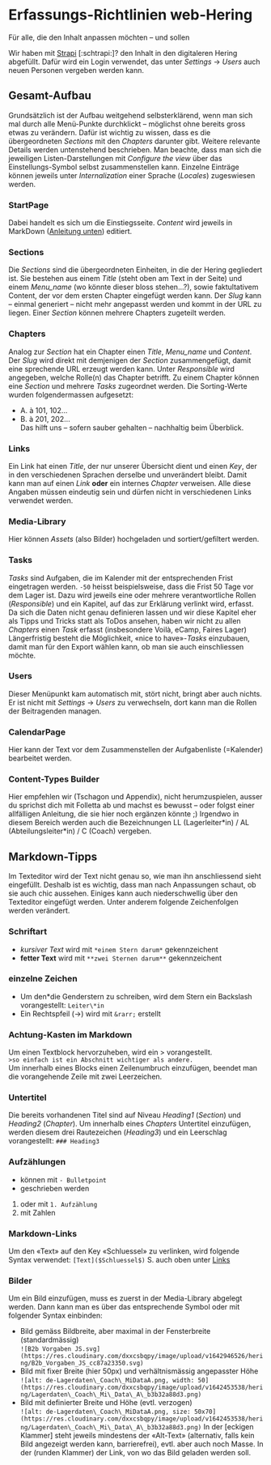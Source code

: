 # Erfassungs-Richtlinien web-Hering
Für alle, die den Inhalt anpassen möchten – und sollen

Wir haben mit [Strapi](https://hering-api.herokuapp.com/admin/) \[:schtrapi:\]? den Inhalt in den digitaleren Hering abgefüllt. Dafür wird ein Login verwendet, das unter *Settings* &rarr; *Users* auch neuen Personen vergeben werden kann.

## Gesamt-Aufbau
Grundsätzlich ist der Aufbau weitgehend selbsterklärend, wenn man sich mal durch alle Menü-Punkte durchklickt – möglichst ohne bereits gross etwas zu verändern. Dafür ist wichtig zu wissen, dass es die übergeordneten *Sections* mit den *Chapters* darunter gibt. Weitere relevante Details werden untenstehend beschrieben. Man beachte, dass man sich die jeweiligen Listen-Darstellungen mit *Configure the view* über das Einstellungs-Symbol selbst zusammenstellen kann. Einzelne Einträge können jeweils unter *Internalization* einer Sprache (*Locales*) zugeswiesen werden.

### StartPage
Dabei handelt es sich um die Einstiegsseite. *Content* wird jeweils in MarkDown ([Anleitung unten](#Markdown-Tipps)) editiert.

### Sections
Die *Sections* sind die übergeordneten Einheiten, in die der Hering gegliedert ist. Sie bestehen aus einem *Title* (steht oben am Text in der Seite) und einem *Menu_name* (wo könnte dieser bloss stehen...?), sowie faktultativem Content, der vor dem ersten Chapter eingefügt werden kann. Der *Slug* kann – einmal generiert – nicht mehr angepasst werden und kommt in der URL zu liegen. Einer *Section* können mehrere Chapters zugeteilt werden.

### Chapters
Analog zur *Section* hat ein Chapter einen *Title*, *Menu_name* und *Content*. Der *Slug* wird direkt mit demjenigen der *Section* zusammengefügt, damit eine sprechende URL erzeugt werden kann. Unter *Responsible* wird angegeben, welche Rolle(n) das Chapter betrifft. Zu einem Chapter können eine *Section* und mehrere *Tasks* zugeordnet werden.
Die Sorting-Werte wurden folgendermassen aufgesetzt:
- A. à 101, 102…
- B. à 201, 202…  
Das hilft uns – sofern sauber gehalten – nachhaltig beim Überblick.

### Links
Ein Link hat einen *Title*, der nur unserer Übersicht dient und einen *Key*, der in den verschiedenen Sprachen derselbe und unverändert bleibt. Damit kann man auf einen *Link* **oder** ein internes *Chapter* verweisen. Alle diese Angaben müssen eindeutig sein und dürfen nicht in verschiedenen Links verwendet werden.

### Media-Library
Hier können *Assets* (also Bilder) hochgeladen und sortiert/gefiltert werden.

### Tasks
*Tasks* sind Aufgaben, die im Kalender mit der entsprechenden Frist eingetragen werden. `-50` heisst beispielsweise, dass die Frist 50 Tage vor dem Lager ist. Dazu wird jeweils eine oder mehrere verantwortliche Rollen (*Responsible*) und ein Kapitel, auf das zur Erklärung verlinkt wird, erfasst.
Da sich die Daten nicht genau definieren lassen und wir diese Kapitel eher als Tipps und Tricks statt als ToDos ansehen, haben wir nicht zu allen *Chapters* einen *Task* erfasst (insbesondere Voilà, eCamp, Faires Lager) Längerfristig besteht die Möglichkeit, «nice to have»-*Tasks* einzubauen, damit man für den Export wählen kann, ob man sie auch einschliessen möchte.

### Users
Dieser Menüpunkt kam automatisch mit, stört nicht, bringt aber auch nichts. Er ist nicht mit *Settings* &rarr; *Users* zu verwechseln, dort kann man die Rollen der Beitragenden managen.

### CalendarPage
Hier kann der Text vor dem Zusammenstellen der Aufgabenliste (=Kalender) bearbeitet werden.

### Content-Types Builder
Hier empfehlen wir (Tschagon und Appendix), nicht herumzuspielen, ausser du sprichst dich mit Folletta ab und machst es bewusst – oder folgst einer allfälligen Anleitung, die sie hier noch ergänzen könnte ;)
Irgendwo in diesem Bereich werden auch die Bezeichnungen LL (Lagerleiter\*in) / AL (Abteilungsleiter\*in) / C (Coach) vergeben.

## Markdown-Tipps
Im Texteditor wird der Text nicht genau so, wie man ihn anschliessend sieht eingefüllt. Deshalb ist es wichtig, dass man nach Anpassungen schaut, ob sie auch chic aussehen. Einiges kann auch niederschwellig über den Texteditor eingefügt werden. Unter anderem folgende Zeichenfolgen werden verändert.

### Schriftart
- *kursiver Text* wird mit `*einem Stern darum*` gekennzeichent
- **fetter Text** wird mit `**zwei Sternen darum**` gekennzeichent

### einzelne Zeichen
- Um den\*die Genderstern zu schreiben, wird dem Stern ein Backslash vorangestellt: `Leiter\*in`
- Ein Rechtspfeil (&rarr;) wird mit `&rarr;` erstellt

### Achtung-Kasten im Markdown
Um einen Textblock hervorzuheben, wird ein \> vorangestellt.  
`>so einfach ist ein Abschnitt wichtiger als andere.`  
Um innerhalb eines Blocks einen Zeilenumbruch einzufügen, beendet man die vorangehende Zeile mit zwei Leerzeichen.

### Untertitel
Die bereits vorhandenen Titel sind auf Niveau *Heading1* (*Section*) und *Heading2* (*Chapter*). Um innerhalb eines *Chapters* Untertitel einzufügen, werden diesem drei Rautezeichen (*Heading3*) und ein Leerschlag vorangestellt:
`### Heading3`

### Aufzählungen
- können mit `- Bulletpoint`
- geschrieben werden
1. oder mit `1. Aufzählung`
2. mit Zahlen

### Markdown-Links
Um den «Text» auf den Key «Schluessel» zu verlinken, wird folgende Syntax verwendet:
`[Text]($Schluessel$)`
S. auch oben unter [Links](#Links)

### Bilder
Um ein Bild einzufügen, muss es zuerst in der Media-Library abgelegt werden. Dann kann man es über das entsprechende Symbol oder mit folgender Syntax einbinden:
- Bild gemäss Bildbreite, aber maximal in der Fensterbreite (standardmässig)  
`![B2b Vorgaben JS.svg](https://res.cloudinary.com/dxxcsbqpy/image/upload/v1642946526/hering/B2b_Vorgaben_JS_cc87a23350.svg)`
- Bild mit fixer Breite (hier 50px) und verhältnismässig angepasster Höhe  
`![alt: de-Lagerdaten\_Coach\_MiDataA.png, width: 50]
(https://res.cloudinary.com/dxxcsbqpy/image/upload/v1642453538/hering/Lagerdaten\_Coach\_Mi\_Data\_A\_b3b32a88d3.png)`
- Bild mit definierter Breite und Höhe (evtl. verzogen)  
`![alt: de-Lagerdaten\_Coach\_MiDataA.png, size: 50x70](https://res.cloudinary.com/dxxcsbqpy/image/upload/v1642453538/hering/Lagerdaten\_Coach\_Mi\_Data\_A\_b3b32a88d3.png)`
In der \[eckigen Klammer\] steht jeweils mindestens der «Alt-Text» (alternativ, falls kein Bild angezeigt werden kann, barrierefrei), evtl. aber auch noch Masse. In der (runden Klammer) der Link, von wo das Bild geladen werden soll.
